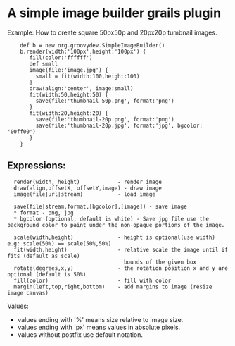 A simple image builder grails plugin
====================================

Example: How to create square 50px50p and 20px20p tumbnail images.
  
        def b = new org.groovydev.SimpleImageBuilder()
        b.render(width:'100px',height:'100px') {
           fill(color:'ffffff')
           def small
           image(file:'image.jpg') {
             small = fit(width:100,height:100)
           }
           draw(align:'center', image:small)
           fit(width:50,height:50) {
             save(file:'thumbnail-50p.png', format:'png')
           }
           fit(width:20,height:20) {
             save(file:'thumbnail-20p.png', format:'png')
             save(file:'thumbnail-20p.jpg', format:'jpg', bgcolor: '00ff00')
           }
        }
  
Expressions:
------------
  
      render(width, height)            - render image
      draw(align,offsetX, offsetY,image) - draw image
      image(file|url|stream)           - load image
      
      save(file|stream,format,[bgcolor],[image]) - save image
      * format - png, jpg
      * bgcolor (optional, default is white) - Save jpg file use the background color to paint under the non-opaque portions of the image.
      
      scale(width,height)              - height is optional(use width) e.g: scale(50%) == scale(50%,50%)
      fit(width,height)                - relative scale the image until if fits (default as scale)
                                         bounds of the given box
      rotate(degrees,x,y)              - the rotation position x and y are optional (default is 50%)
      fill(color)                      - fill with color
      margin(left,top,right,bottom)    - add margins to image (resize image canvas)
 
  
Values:

* values ending with '%' means size relative to image size.
* values ending with 'px' means values in absolute pixels.
* values without postfix use default notation.
  